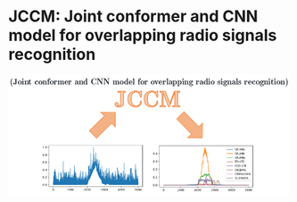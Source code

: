 # JCCM: Joint conformer and CNN model for overlapping radio signals recognition

![title_0](./imgs/git_0.png)


